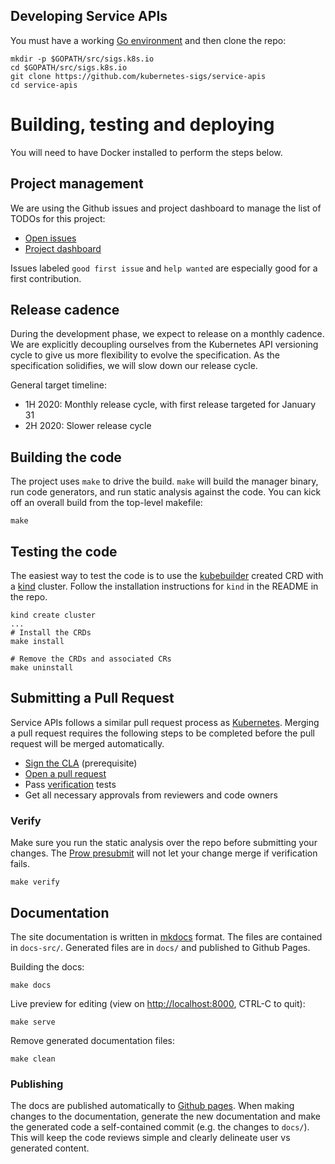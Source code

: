 <!--
Copyright 2019 The Kubernetes Authors.

Licensed under the Apache License, Version 2.0 (the "License");
you may not use this file except in compliance with the License.
You may obtain a copy of the License at

     http://www.apache.org/licenses/LICENSE-2.0

Unless required by applicable law or agreed to in writing, software
distributed under the License is distributed on an "AS IS" BASIS,
WITHOUT WARRANTIES OR CONDITIONS OF ANY KIND, either express or implied.
See the License for the specific language governing permissions and
limitations under the License.
-->

## Developing Service APIs

You must have a working [Go environment] and then clone the repo:

```
mkdir -p $GOPATH/src/sigs.k8s.io
cd $GOPATH/src/sigs.k8s.io
git clone https://github.com/kubernetes-sigs/service-apis
cd service-apis
```

# Building, testing and deploying

You will need to have Docker installed to perform the steps below.

## Project management

We are using the Github issues and project dashboard to manage the list of TODOs
for this project:

* [Open issues][gh-issues]
* [Project dashboard][gh-dashboard]

[gh-issues]: https://github.com/kubernetes-sigs/service-apis/issues
[gh-dashboard]: https://github.com/kubernetes-sigs/service-apis/projects/1

Issues labeled `good first issue` and `help wanted` are especially good for a
first contribution.

## Release cadence

During the development phase, we expect to release on a monthly cadence. We are
explicitly decoupling ourselves from the Kubernetes API versioning cycle to
give us more flexibility to evolve the specification. As the specification solidifies,
we will slow down our release cycle.

General target timeline:

* 1H 2020: Monthly release cycle, with first release targeted for January 31
* 2H 2020: Slower release cycle

## Building the code

The project uses `make` to drive the build. `make` will build the manager binary, run code generators, and run static
analysis against the code. You can kick off an overall build from the top-level makefile:

```shell
make
```

## Testing the code

The easiest way to test the code is to use the [kubebuilder][kubebuilder]
created CRD with a [kind][kind] cluster. Follow the installation instructions
for `kind` in the README in the repo.

```shell
kind create cluster
...
# Install the CRDs
make install

# Remove the CRDs and associated CRs
make uninstall
```

[kubebuilder]: https://book.kubebuilder.io/
[kind]: https://github.com/kubernetes-sigs/kind

## Submitting a Pull Request

Service APIs follows a similar pull request process as [Kubernetes]. Merging a pull request requires the
following steps to be completed before the pull request will be merged automatically.

- [Sign the CLA](https://git.k8s.io/community/CLA.md) (prerequisite)
- [Open a pull request](https://help.github.com/articles/about-pull-requests/)
- Pass [verification](#verify) tests
- Get all necessary approvals from reviewers and code owners

### Verify

Make sure you run the static analysis over the repo before submitting your
changes. The [Prow presubmit][prow-setup] will not let your change merge if
verification fails.

```shell
make verify
```

[prow-setup]: https://github.com/kubernetes/test-infra/tree/master/config/jobs/kubernetes-sigs/service-apis

## Documentation

The site documentation is written in [mkdocs][mkdocs] format. The files are
contained in `docs-src/`. Generated files are in `docs/` and published to
Github Pages.

Building the docs:

```shell
make docs
```

Live preview for editing (view on [http://localhost:8000](), CTRL-C to quit):

```shell
make serve
```

Remove generated documentation files:

```shell
make clean
```

### Publishing

The docs are published automatically to [Github pages][ghp]. When making changes to the
documentation, generate the new documentation and make the generated code a
self-contained commit (e.g. the changes to `docs/`). This will keep the code
reviews simple and clearly delineate user vs generated content.

[ghp]: https://kubernetes-sigs.github.io/service-apis/
[mkdocs]: https://www.mkdocs.org/
[Go environment]: https://golang.org/doc/install
[Kubernetes]: https://github.com/kubernetes/community/blob/master/contributors/guide/pull-requests.md
